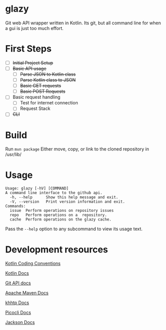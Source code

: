 # glazy
Git web API wrapper written in Kotlin. Its git, but all command line for when a gui is just too much effort.

# First Steps
- [ ] ~~Initial Project Setup~~
- [ ] ~~Basic API usage~~
  - [ ] ~~Parse JSON to Kotlin class~~
  - [ ] ~~Parse Kotlin class to JSON~~
  - [ ] ~~Basic GET requests~~
  - [ ] ~~Basic POST Requests~~
- [ ] Basic request handling
  - [ ] Test for internet connection
  - [ ] Request Stack
- [ ] ~~CLI~~

# Build
Run `mvn package`
Either move, copy, or link to the cloned repository in /usr/lib/

# Usage
```
Usage: glazy [-hV] [COMMAND]
A command line interface to the github api.
  -h, --help      Show this help message and exit.
  -V, --version   Print version information and exit.
Commands:
  issue  Perform operations on repository issues
  repo   Perform operations on a  repository.
  cache  Perform operations on the glazy cache.
```

Pass the `--help` option to any subcommand to view its usage text.

# Development resources
[Kotlin Coding Conventions](https://kotlinlang.org/docs/reference/coding-conventions.html)

[Kotlin Docs](https://kotlinlang.org/docs/reference/)

[Git API docs](https://developer.github.com/v3/)

[Apache Maven Docs](https://maven.apache.org/guides/getting-started/index.html)

[khhtp Docs](https://khttp.readthedocs.io/en/latest/)

[Picocli Docs](https://picocli.info/)

[Jackson Docs](https://github.com/FasterXML/jackson-docs)

